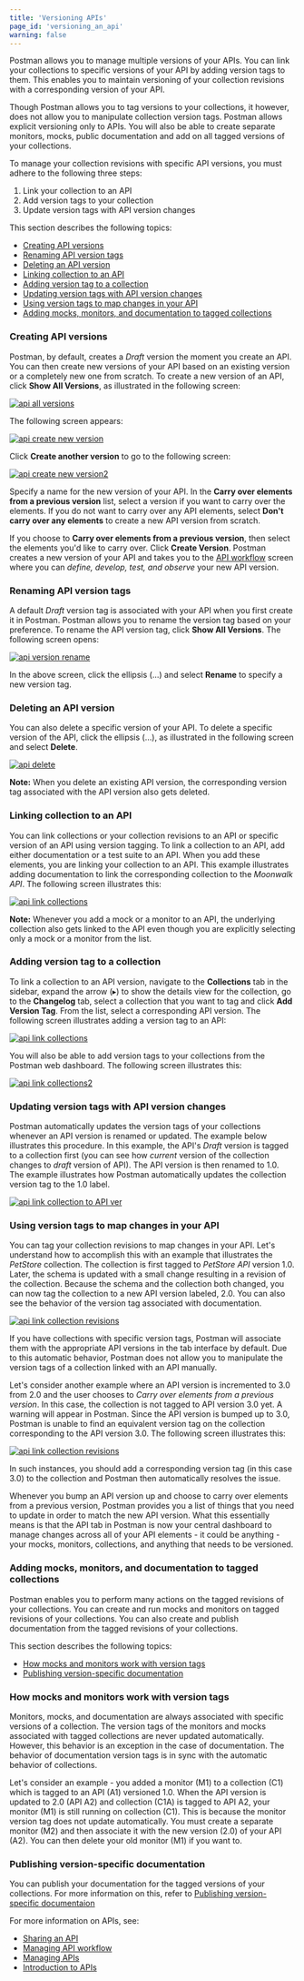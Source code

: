 ```yaml
---
title: 'Versioning APIs'
page_id: 'versioning_an_api'
warning: false
---
```


Postman allows you to manage multiple versions of your APIs. You can link your collections to specific versions of your API by adding version tags to them. This enables you to maintain versioning of your collection revisions with a corresponding version of your API. 

Though Postman allows you to tag versions to your collections, it however, does not allow you to manipulate collection version tags. Postman allows explicit versioning only to APIs. You will also be able to create separate monitors, mocks, public documentation and add on all tagged versions of your collections. 

To manage your collection revisions with specific API versions, you must adhere to the following three steps:

1. Link your collection to an API
2. Add version tags to your collection
3. Update version tags with API version changes 

 This section describes the following topics:

* [Creating API versions](#creating-api-versions)
* [Renaming API version tags](#renaming-api-version-tags)
* [Deleting an API version](#deleting-an-api-version)
* [Linking collection to an API](#linking-collection-to-an-api)
* [Adding version tag to a collection](#adding-version-tag-to-a-collection)
* [Updating version tags with API version changes](#updating-version-tags-with-api-version-changes)
* [Using version tags to map changes in your API ](#using-version-tags-to-map-changes-in-your-API )
* [Adding mocks, monitors, and documentation to tagged collections](#adding-mocks,-monitors,-and-documentation-to-tagged-collections)

### Creating API versions

Postman, by default, creates a *Draft* version the moment you create an API. You can then create new versions of your API based on an existing version or a completely new one from scratch. To create a new version of an API, click **Show All Versions**, as illustrated in the following screen:

[![api all versions](https://s3.amazonaws.com/postman-static-getpostman-com/postman-docs/API-Create1-Showallversions1.png)](https://s3.amazonaws.com/postman-static-getpostman-com/postman-docs/API-Create1-Showallversions1.png)

The following screen appears:

[![api create new version](https://s3.amazonaws.com/postman-static-getpostman-com/postman-docs/API-Create1-NewVersion1.png)](https://s3.amazonaws.com/postman-static-getpostman-com/postman-docs/API-Create1-NewVersion1.png)

Click **Create another version** to go to the following screen:

[![api create new version2](https://s3.amazonaws.com/postman-static-getpostman-com/postman-docs/API-Create1-NewVersion2.png)](https://s3.amazonaws.com/postman-static-getpostman-com/postman-docs/API-Create1-NewVersion2.png)

Specify a name for the new version of your API. In the **Carry over elements from a previous version** list, select a version if you want to carry over the elements. If you do not want to carry over any API elements, select **Don't carry over any elements** to create a new API version from scratch. 

If you choose to **Carry over elements from a previous version**, then select the elements you'd like to carry over. Click **Create Version**. Postman creates a new version of your API and takes you to the [API workflow](/docs/v6/postman/design_and_develop_apis/the_api_workflow) screen where you can _define, develop, test, and observe_ your new API version.

### Renaming API version tags

A default *Draft* version tag is associated with your API when you first create it in Postman. Postman allows you to rename the version tag based on your preference. To rename the API version tag, click **Show All Versions**. The following screen opens:

[![api version rename](https://s3.amazonaws.com/postman-static-getpostman-com/postman-docs/API-Version-Rename1.png)](https://s3.amazonaws.com/postman-static-getpostman-com/postman-docs/API-Version-Rename1.png)

In the above screen, click the ellipsis (...) and select **Rename** to specify a new version tag. 

### Deleting an API version

You can also delete a specific version of your API. To delete a specific version of the API, click the ellipsis (...), as illustrated in the following screen and select **Delete**. 

[![api delete](https://s3.amazonaws.com/postman-static-getpostman-com/postman-docs/API-Delete-Version1.png)](https://s3.amazonaws.com/postman-static-getpostman-com/postman-docs/API-Delete-Version1.png)

**Note:** When you delete an existing API version, the corresponding version tag associated with the API version also gets deleted. 

### Linking collection to an API

You can link collections or your collection revisions to an API or specific version of an API using version tagging. To link a collection to an API, add either documentation or a test suite to an API. When you add these elements, you are linking your collection to an API. This example illustrates adding documentation to link the corresponding collection to the *Moonwalk API*. The following screen illustrates this:

[![api link collections](https://s3.amazonaws.com/postman-static-getpostman-com/postman-docs/API-Link-Collections4.gif)](https://s3.amazonaws.com/postman-static-getpostman-com/postman-docs/API-Link-Collections4.gif)

**Note:** Whenever you add a mock or a monitor to an API, the underlying collection also gets linked to the API even though you are explicitly selecting only a mock or a monitor from the list.  

### Adding version tag to a collection

To link a collection to an API version, navigate to the **Collections** tab in the sidebar, expand the arrow (&#9656;) to show the details view for the collection, go to the **Changelog** tab, select a collection that you want to tag and click **Add Version Tag**. From the list, select a corresponding API version. The following screen illustrates adding a version tag to an API:

[![api link collections](https://s3.amazonaws.com/postman-static-getpostman-com/postman-docs/API-Link-Collections-vTag.gif)](https://s3.amazonaws.com/postman-static-getpostman-com/postman-docs/API-Link-Collections1.gif)

You will also be able to add version tags to your collections from the Postman web dashboard. The following screen illustrates this:

[![api link collections2](https://s3.amazonaws.com/postman-static-getpostman-com/postman-docs/API-Add-Version-to-Collection2.png)](https://s3.amazonaws.com/postman-static-getpostman-com/postman-docs/API-Link-Collections2.png)


### Updating version tags with API version changes

Postman automatically updates the version tags of your collections whenever an API version is renamed or updated. The example below illustrates this procedure. In this example, the API's *Draft* version is tagged to a collection first (you can see how *current* version of the collection changes to *draft* version of API). The API version is then renamed to 1.0. The example illustrates how Postman automatically updates the collection version tag to the 1.0 label.

[![api link collection to API ver](https://s3.amazonaws.com/postman-static-getpostman-com/postman-docs/API-Updating-Ver-Tags1.gif)](https://s3.amazonaws.com/postman-static-getpostman-com/postman-docs/API-Updating-Ver-Tags1.gif)


### Using version tags to map changes in your API 

You can tag your collection revisions to map changes in your API. Let's understand how to accomplish this with an example that illustrates the *PetStore* collection. The collection is first tagged to *PetStore API* version 1.0. Later, the schema is updated with a small change resulting in a revision of the collection. Because the schema and the collection both changed, you can now tag the collection to a new API version labeled, 2.0. You can also see the behavior of the version tag associated with documentation. 

[![api link collection revisions](https://s3.amazonaws.com/postman-static-getpostman-com/postman-docs/API-versiontags-map-api-changes1.gif)](https://s3.amazonaws.com/postman-static-getpostman-com/postman-docs/API-versiontags-map-api-changes1.gif)

If you have collections with specific version tags, Postman will associate them with the appropriate API versions in the tab interface by default. Due to this automatic behavior, Postman does not allow you to manipulate the version tags of a collection linked with an API manually. 

Let's consider another example where an API version is incremented to 3.0 from 2.0 and the user chooses to *Carry over elements from a previous version*. In this case, the collection is not tagged to API version 3.0 yet. A warning will appear in Postman. Since the API version is bumped up to 3.0, Postman is unable to find an equivalent version tag on the collection corresponding to the API version 3.0. The following screen illustrates this:

[![api link collection revisions](https://s3.amazonaws.com/postman-static-getpostman-com/postman-docs/API-Version-Mismatch2.gif)](https://s3.amazonaws.com/postman-static-getpostman-com/postman-docs/API-Version-Mismatch2.gif)

In such instances, you should add a corresponding version tag (in this case 3.0) to the collection and Postman then automatically resolves the issue.

Whenever you bump an API version up and choose to carry over elements from a previous version, Postman provides you a list of things that you need to update in order to match the new API version. What this essentially means is that the API tab in Postman is now your central dashboard to manage changes across all of your API elements - it could be anything -  your mocks, monitors, collections, and anything that needs to be versioned. 

### Adding mocks, monitors, and documentation to tagged collections

Postman enables you to perform many actions on the tagged revisions of your collections. You can create and run mocks and monitors on tagged revisions of your collections. You can also create and publish documentation from the tagged revisions of your collections. 

This section describes the following topics:

* [How mocks and monitors work with version tags](#how-mocks-and-monitors-work-with-version-tags)
* [Publishing version-specific documentation](#publishing-version-specific-documentation)

### How mocks and monitors work with version tags

Monitors, mocks, and documentation are always associated with specific versions of a collection. The version tags of the monitors and mocks associated with tagged collections are never updated automatically. However, this behavior is an exception in the case of documentation. The behavior of documentation version tags is in sync with the automatic behavior of collections.

Let's consider an example - you added a monitor (M1) to a collection (C1) which is tagged to an API (A1) versioned 1.0. When the API version is updated to 2.0 (API A2) and collection (C1A) is tagged to API A2, your monitor (M1) is still running on collection (C1). This is because the monitor version tag does not update automatically. You must create a separate monitor (M2) and then associate it with the new version (2.0) of your API (A2). You can then delete your old monitor (M1) if you want to. 

### Publishing version-specific documentation

You can publish your documentation for the tagged versions of your collections. 
For more information on this, refer to [Publishing version-specific documentaion](/docs/v6/postman/api_documentation/publishing_public_docs)

For more information on APIs, see:

- [Sharing an API](/docs/v6/postman/design_and_develop_apis/sharing_apis)
- [Managing API workflow](/docs/v6/postman/design_and_develop_apis/the_api_workflow)
- [Managing APIs](/docs/v6/postman/design_and_develop_apis/managing_apis)
- [Introduction to APIs](/docs/v6/postman/design_and_develop_apis/introduction_to_apis)
